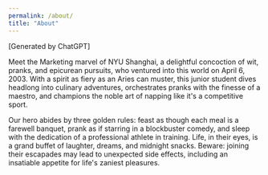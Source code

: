 ```yaml
---
permalink: /about/
title: "About"
---
```


[Generated by ChatGPT]

Meet the Marketing marvel of NYU Shanghai, a delightful concoction of wit, pranks, and epicurean pursuits, who ventured into this world on April 6, 2003. With a spirit as fiery as an Aries can muster, this junior student dives headlong into culinary adventures, orchestrates pranks with the finesse of a maestro, and champions the noble art of napping like it's a competitive sport.

Our hero abides by three golden rules: feast as though each meal is a farewell banquet, prank as if starring in a blockbuster comedy, and sleep with the dedication of a professional athlete in training. Life, in their eyes, is a grand buffet of laughter, dreams, and midnight snacks. Beware: joining their escapades may lead to unexpected side effects, including an insatiable appetite for life's zaniest pleasures.



